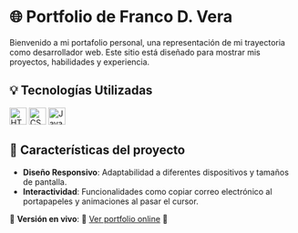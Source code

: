 # 🌐 Portfolio de Franco D. Vera

Bienvenido a mi portafolio personal, una representación de mi trayectoria como desarrollador web. Este sitio está diseñado para mostrar mis proyectos, habilidades y experiencia.

## 💡 Tecnologías Utilizadas

<p>
  <img src="https://cdn.simpleicons.org/html5/E34F26" height="30" alt="HTML5" />
  <img src="https://cdn.simpleicons.org/css3/1572B6" height="30" alt="CSS3" />
  <img src="https://cdn.simpleicons.org/javascript/FFD700" height="30" alt="JavaScript" />
</p>

## 🎯 Características del proyecto

- **Diseño Responsivo**: Adaptabilidad a diferentes dispositivos y tamaños de pantalla.
- **Interactividad**: Funcionalidades como copiar correo electrónico al portapapeles y animaciones al pasar el cursor.

🔗 **Versión en vivo**: 🚀 [Ver portfolio online](https://tuusuario.github.io/Portfolio-FrancoD.Vera/) 🚀
